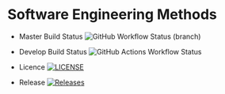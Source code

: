# Software Engineering Methods
* Master Build Status ![GitHub Workflow Status (branch)](https://img.shields.io/github/actions/workflow/status/Theoodoore/sem/main.yml?branch=master)

* Develop Build Status ![GitHub Actions Workflow Status](https://img.shields.io/github/actions/workflow/status/Theoodoore/sem/main.yml)

* Licence [![LICENSE](https://img.shields.io/github/license/Theoodoore/sem.svg?style=flat-square)](https://github.com/<github-username>/sem/blob/master/LICENSE)

* Release [![Releases](https://img.shields.io/github/release/Theoodoore/sem/all.svg?style=flat-square)](https://github.com/Theoodoore/sem/releases)


